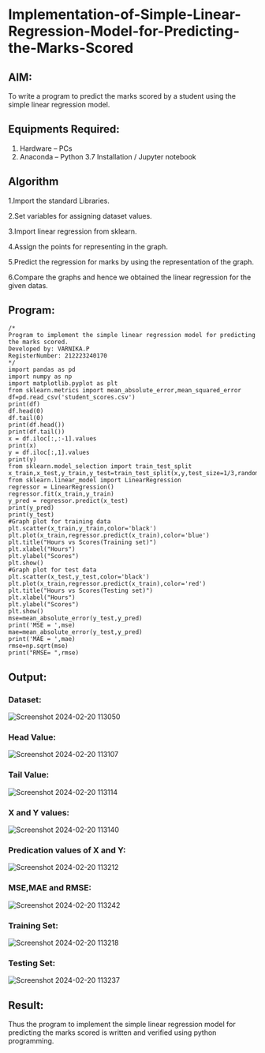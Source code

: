# Implementation-of-Simple-Linear-Regression-Model-for-Predicting-the-Marks-Scored

## AIM:
To write a program to predict the marks scored by a student using the simple linear regression model.

## Equipments Required:
1. Hardware – PCs
2. Anaconda – Python 3.7 Installation / Jupyter notebook

## Algorithm
1.Import the standard Libraries.

2.Set variables for assigning dataset values.

3.Import linear regression from sklearn.

4.Assign the points for representing in the graph.

5.Predict the regression for marks by using the representation of the graph.

6.Compare the graphs and hence we obtained the linear regression for the given datas.

## Program:
```
/*
Program to implement the simple linear regression model for predicting the marks scored.
Developed by: VARNIKA.P
RegisterNumber: 212223240170
*/
import pandas as pd
import numpy as np
import matplotlib.pyplot as plt
from sklearn.metrics import mean_absolute_error,mean_squared_error
df=pd.read_csv('student_scores.csv')
print(df)
df.head(0)
df.tail(0)
print(df.head())
print(df.tail())
x = df.iloc[:,:-1].values
print(x)
y = df.iloc[:,1].values
print(y)
from sklearn.model_selection import train_test_split
x_train,x_test,y_train,y_test=train_test_split(x,y,test_size=1/3,random_state=0)
from sklearn.linear_model import LinearRegression
regressor = LinearRegression()
regressor.fit(x_train,y_train)
y_pred = regressor.predict(x_test)
print(y_pred)
print(y_test)
#Graph plot for training data
plt.scatter(x_train,y_train,color='black')
plt.plot(x_train,regressor.predict(x_train),color='blue')
plt.title("Hours vs Scores(Training set)")
plt.xlabel("Hours")
plt.ylabel("Scores")
plt.show()
#Graph plot for test data
plt.scatter(x_test,y_test,color='black')
plt.plot(x_train,regressor.predict(x_train),color='red')
plt.title("Hours vs Scores(Testing set)")
plt.xlabel("Hours")
plt.ylabel("Scores")
plt.show()
mse=mean_absolute_error(y_test,y_pred)
print('MSE = ',mse)
mae=mean_absolute_error(y_test,y_pred)
print('MAE = ',mae)
rmse=np.sqrt(mse)
print("RMSE= ",rmse)
```

## Output:
### Dataset:
![Screenshot 2024-02-20 113050](https://github.com/23008344/Implementation-of-Simple-Linear-Regression-Model-for-Predicting-the-Marks-Scored/assets/145742655/f049c551-52d0-4ed6-b9b0-50af2b25116e)

### Head Value:
![Screenshot 2024-02-20 113107](https://github.com/23008344/Implementation-of-Simple-Linear-Regression-Model-for-Predicting-the-Marks-Scored/assets/145742655/af89d980-0904-4398-8474-4bbcbae311af)

### Tail Value:
![Screenshot 2024-02-20 113114](https://github.com/23008344/Implementation-of-Simple-Linear-Regression-Model-for-Predicting-the-Marks-Scored/assets/145742655/77ea9c52-c9ac-4d7d-a150-e4904c02721d)

### X and Y values:
![Screenshot 2024-02-20 113140](https://github.com/23008344/Implementation-of-Simple-Linear-Regression-Model-for-Predicting-the-Marks-Scored/assets/145742655/d94c4dc4-9500-410a-846a-47436e827f70)

### Predication values of X and Y:
![Screenshot 2024-02-20 113212](https://github.com/23008344/Implementation-of-Simple-Linear-Regression-Model-for-Predicting-the-Marks-Scored/assets/145742655/f0a9f58d-b4c6-45fd-813e-89a3a20aead5)

### MSE,MAE and RMSE:
![Screenshot 2024-02-20 113242](https://github.com/23008344/Implementation-of-Simple-Linear-Regression-Model-for-Predicting-the-Marks-Scored/assets/145742655/5f0fba08-0da4-4f58-ba7d-0fb368e7d51c)

### Training Set:
![Screenshot 2024-02-20 113218](https://github.com/23008344/Implementation-of-Simple-Linear-Regression-Model-for-Predicting-the-Marks-Scored/assets/145742655/bd232a6f-e61c-4746-b87e-38b18d499b35)

### Testing Set:
![Screenshot 2024-02-20 113237](https://github.com/23008344/Implementation-of-Simple-Linear-Regression-Model-for-Predicting-the-Marks-Scored/assets/145742655/ca80c7c8-d507-424f-aa85-5b51d413211c)

## Result:
Thus the program to implement the simple linear regression model for predicting the marks scored is written and verified using python programming.
